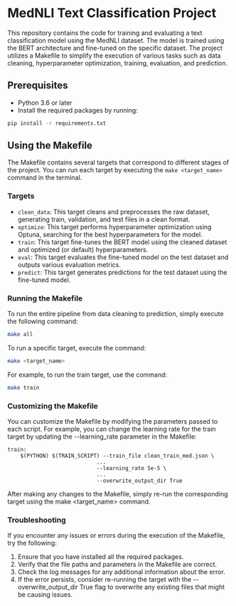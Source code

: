 # MedNLI Text Classification Project

This repository contains the code for training and evaluating a text classification model using the MedNLI dataset. The model is trained using the BERT architecture and fine-tuned on the specific dataset. The project utilizes a Makefile to simplify the execution of various tasks such as data cleaning, hyperparameter optimization, training, evaluation, and prediction.

## Prerequisites

- Python 3.6 or later
- Install the required packages by running:

```bash
pip install -r requirements.txt
```

## Using the Makefile

The Makefile contains several targets that correspond to different stages of the project. You can run each target by executing the `make <target_name>` command in the terminal.

### Targets

- `clean_data`: This target cleans and preprocesses the raw dataset, generating train, validation, and test files in a clean format.
- `optimize`: This target performs hyperparameter optimization using Optuna, searching for the best hyperparameters for the model.
- `train`: This target fine-tunes the BERT model using the cleaned dataset and optimized (or default) hyperparameters.
- `eval`: This target evaluates the fine-tuned model on the test dataset and outputs various evaluation metrics.
- `predict`: This target generates predictions for the test dataset using the fine-tuned model.

### Running the Makefile

To run the entire pipeline from data cleaning to prediction, simply execute the following command:
```bash
make all
```

To run a specific target, execute the command:
```bash
make <target_name>
```

For example, to run the train target, use the command:
```bash
make train
```

### Customizing the Makefile
You can customize the Makefile by modifying the parameters passed to each script. For example, you can change the learning rate for the train target by updating the --learning_rate parameter in the Makefile:

```make
train: 
	$(PYTHON) $(TRAIN_SCRIPT) --train_file clean_train_med.json \
                            ...
                            --learning_rate 5e-5 \
                            ...
                            --overwrite_output_dir True
```

After making any changes to the Makefile, simply re-run the corresponding target using the make <target_name> command.

### Troubleshooting
If you encounter any issues or errors during the execution of the Makefile, try the following:

1. Ensure that you have installed all the required packages.
2. Verify that the file paths and parameters in the Makefile are correct.
3. Check the log messages for any additional information about the error.
4. If the error persists, consider re-running the target with the --overwrite_output_dir True flag to overwrite any existing files that might be causing issues.
